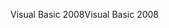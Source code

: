 <span data-ttu-id="95154-101">Visual Basic 2008</span><span class="sxs-lookup"><span data-stu-id="95154-101">Visual Basic 2008</span></span>